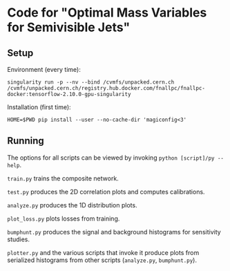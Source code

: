 # Code for "Optimal Mass Variables for Semivisible Jets"

## Setup

Environment (every time):
```
singularity run -p --nv --bind /cvmfs/unpacked.cern.ch /cvmfs/unpacked.cern.ch/registry.hub.docker.com/fnallpc/fnallpc-docker:tensorflow-2.10.0-gpu-singularity
```

Installation (first time):
```
HOME=$PWD pip install --user --no-cache-dir 'magiconfig<3'
```

## Running

The options for all scripts can be viewed by invoking `python [script]/py --help`.

`train.py` trains the composite network.

`test.py` produces the 2D correlation plots and computes calibrations.

`analyze.py` produces the 1D distribution plots.

`plot_loss.py` plots losses from training.

`bumphunt.py` produces the signal and background histograms for sensitivity studies.

`plotter.py` and the various scripts that invoke it produce plots from serialized histograms from other scripts (`analyze.py`, `bumphunt.py`).